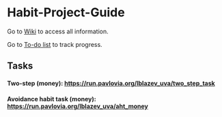 # Habit-Project-Guide


Go to [Wiki](https://github.com/lucija-blazevski/Habit-Project-Guide/wiki) to access all information.


Go to [To-do list](https://github.com/users/lucija-blazevski/projects/1) to track progress.



## Tasks
#### Two-step (money): https://run.pavlovia.org/lblazev_uva/two_step_task
#### Avoidance habit task (money): https://run.pavlovia.org/lblazev_uva/aht_money
